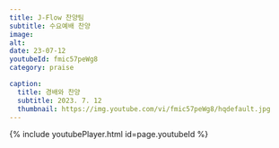 ```yaml
---
title: J-Flow 찬양팀
subtitle: 수요예배 찬양
image:
alt:
date: 23-07-12
youtubeId: fmic57peWg8
category: praise

caption:
  title: 경배와 찬양
  subtitle: 2023. 7. 12
  thumbnail: https://img.youtube.com/vi/fmic57peWg8/hqdefault.jpg
---
```


{% include youtubePlayer.html id=page.youtubeId %}
